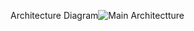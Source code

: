 Architecture Diagram![Main Architectture](https://user-images.githubusercontent.com/62277795/170026595-9fa164a0-0987-4e04-883a-ce43b4d66b05.jpg)
